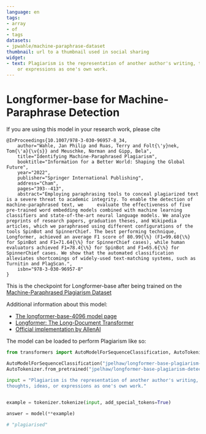 ```yaml
---
language: en
tags:
- array
- of
- tags
datasets:
- jpwahle/machine-paraphrase-dataset
thumbnail: url to a thumbnail used in social sharing
widget:
- text: Plagiarism is the representation of another author's writing, thoughts, ideas,
    or expressions as one's own work.
---
```


# Longformer-base for Machine-Paraphrase Detection

If you are using this model in your research work, please cite

```
@InProceedings{10.1007/978-3-030-96957-8_34,
    author="Wahle, Jan Philip and Ruas, Terry and Folt{\'y}nek, Tom{\'a}{\v{s}} and Meuschke, Norman and Gipp, Bela",
    title="Identifying Machine-Paraphrased Plagiarism",
    booktitle="Information for a Better World: Shaping the Global Future",
    year="2022",
    publisher="Springer International Publishing",
    address="Cham",
    pages="393--413",
    abstract="Employing paraphrasing tools to conceal plagiarized text is a severe threat to academic integrity. To enable the detection of machine-paraphrased text, we     evaluate the effectiveness of five pre-trained word embedding models combined with machine learning classifiers and state-of-the-art neural language models. We analyze preprints of research papers, graduation theses, and Wikipedia articles, which we paraphrased using different configurations of the tools SpinBot and SpinnerChief. The best performing technique, Longformer, achieved an average F1 score of 80.99{\%} (F1=99.68{\%} for SpinBot and F1=71.64{\%} for SpinnerChief cases), while human evaluators achieved F1=78.4{\%} for SpinBot and F1=65.6{\%} for SpinnerChief cases. We show that the automated classification alleviates shortcomings of widely-used text-matching systems, such as Turnitin and PlagScan.",
    isbn="978-3-030-96957-8"
}
```

This is the checkpoint for Longformer-base after being trained on the [Machine-Paraphrased Plagiarism Dataset](https://doi.org/10.5281/zenodo.3608000)

Additional information about this model:

* [The longformer-base-4096 model page](https://huggingface.co/allenai/longformer-base-4096)
* [Longformer: The Long-Document Transformer](https://arxiv.org/pdf/2004.05150.pdf)
* [Official implementation by AllenAI](https://github.com/allenai/longformer)

The model can be loaded to perform Plagiarism like so:

```py
from transformers import AutoModelForSequenceClassification, AutoTokenizer

AutoModelForSequenceClassification("jpelhaw/longformer-base-plagiarism-detection")
AutoTokenizer.from_pretrained("jpelhaw/longformer-base-plagiarism-detection")

input = "Plagiarism is the representation of another author's writing, \
thoughts, ideas, or expressions as one's own work."


example = tokenizer.tokenize(input, add_special_tokens=True)

answer = model(**example)
                                
# "plagiarised"
```